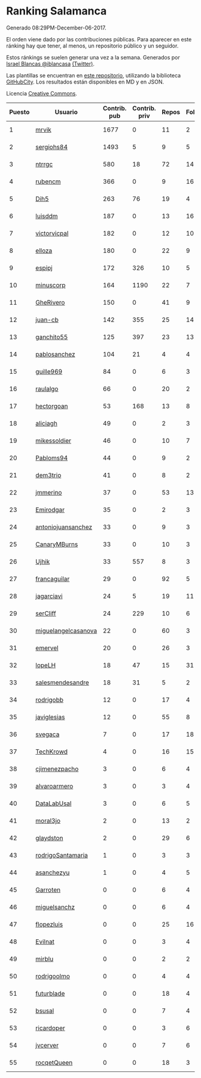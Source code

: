 # Ranking Salamanca

Generado 08:29PM-December-06-2017.

El orden viene dado por las contribuciones públicas. Para aparecer en este ránking hay que tener, al menos, un repositorio público y un seguidor.

Estos ránkings se suelen generar una vez a la semana. Generados por [Israel Blancas @iblancasa](https://github.com/iblancasa/) [(Twitter)](https://twitter.com/iblancasa).

Las plantillas se encuentran en [este repositorio](https://github.com/iblancasa/GH-Spanish-Ranking), utilizando la biblioteca [GitHubCity](https://github.com/iblancasa/GitHubCity). Los resultados están disponibles en MD y en JSON.

Licencia [Creative Commons](https://creativecommons.org/licenses/by/4.0/).

| Puesto   |  Usuario  | Contrib. pub | Contrib. priv |Repos| Followers | Desde |  Avatar  |
|----------|-----------|--------------|---------------|-----|-----------|-------|----------|
|1|[mrvik](https://github.com/mrvik)|1677|0|11|2|2016-04-23|![mrvik](https://avatars0.githubusercontent.com/u/18632536)|
|2|[sergiohs84](https://github.com/sergiohs84)|1493|5|9|5|2015-03-28|![sergiohs84](https://avatars2.githubusercontent.com/u/11694066)|
|3|[ntrrgc](https://github.com/ntrrgc)|580|18|72|14|2011-08-24|![ntrrgc](https://avatars3.githubusercontent.com/u/1002436)|
|4|[rubencm](https://github.com/rubencm)|366|0|9|16|2011-06-29|![rubencm](https://avatars2.githubusercontent.com/u/885208)|
|5|[Dih5](https://github.com/Dih5)|263|76|19|4|2015-04-22|![Dih5](https://avatars2.githubusercontent.com/u/12070738)|
|6|[luisddm](https://github.com/luisddm)|187|0|13|16|2012-12-06|![luisddm](https://avatars1.githubusercontent.com/u/2978951)|
|7|[victorvicpal](https://github.com/victorvicpal)|182|0|12|10|2014-12-02|![victorvicpal](https://avatars0.githubusercontent.com/u/10044742)|
|8|[elloza](https://github.com/elloza)|180|0|22|9|2015-02-24|![elloza](https://avatars2.githubusercontent.com/u/11179372)|
|9|[espipj](https://github.com/espipj)|172|326|10|5|2015-06-12|![espipj](https://avatars0.githubusercontent.com/u/12865914)|
|10|[minuscorp](https://github.com/minuscorp)|164|1190|22|7|2013-03-09|![minuscorp](https://avatars1.githubusercontent.com/u/3819883)|
|11|[GheRivero](https://github.com/GheRivero)|150|0|41|9|2010-04-17|![GheRivero](https://avatars1.githubusercontent.com/u/246245)|
|12|[juan-cb](https://github.com/juan-cb)|142|355|25|14|2012-12-01|![juan-cb](https://avatars3.githubusercontent.com/u/2938045)|
|13|[ganchito55](https://github.com/ganchito55)|125|397|23|13|2013-06-17|![ganchito55](https://avatars2.githubusercontent.com/u/4716972)|
|14|[pablosanchez](https://github.com/pablosanchez)|104|21|4|4|2015-11-08|![pablosanchez](https://avatars1.githubusercontent.com/u/15718615)|
|15|[guille969](https://github.com/guille969)|84|0|6|3|2015-11-14|![guille969](https://avatars2.githubusercontent.com/u/15845488)|
|16|[raulalgo](https://github.com/raulalgo)|66|0|20|2|2014-07-03|![raulalgo](https://avatars2.githubusercontent.com/u/8058228)|
|17|[hectorgoan](https://github.com/hectorgoan)|53|168|13|8|2013-08-12|![hectorgoan](https://avatars0.githubusercontent.com/u/5213294)|
|18|[aliciagh](https://github.com/aliciagh)|49|0|2|3|2012-01-12|![aliciagh](https://avatars2.githubusercontent.com/u/1325629)|
|19|[mikessoldier](https://github.com/mikessoldier)|46|0|10|7|2013-10-23|![mikessoldier](https://avatars3.githubusercontent.com/u/5755381)|
|20|[Pabloms94](https://github.com/Pabloms94)|44|0|9|2|2016-02-11|![Pabloms94](https://avatars1.githubusercontent.com/u/17175704)|
|21|[dem3trio](https://github.com/dem3trio)|41|0|8|2|2011-05-05|![dem3trio](https://avatars0.githubusercontent.com/u/770253)|
|22|[jmmerino](https://github.com/jmmerino)|37|0|53|13|2011-10-26|![jmmerino](https://avatars2.githubusercontent.com/u/1152640)|
|23|[Emirodgar](https://github.com/Emirodgar)|35|0|2|3|2013-04-30|![Emirodgar](https://avatars1.githubusercontent.com/u/4302127)|
|24|[antoniojuansanchez](https://github.com/antoniojuansanchez)|33|0|9|3|2013-10-01|![antoniojuansanchez](https://avatars0.githubusercontent.com/u/5586585)|
|25|[CanaryMBurns](https://github.com/CanaryMBurns)|33|0|10|3|2015-11-07|![CanaryMBurns](https://avatars0.githubusercontent.com/u/15707911)|
|26|[Ujhik](https://github.com/Ujhik)|33|557|8|3|2017-03-07|![Ujhik](https://avatars3.githubusercontent.com/u/26257128)|
|27|[francaguilar](https://github.com/francaguilar)|29|0|92|5|2015-03-19|![francaguilar](https://avatars3.githubusercontent.com/u/11558278)|
|28|[jagarciavi](https://github.com/jagarciavi)|24|5|19|11|2012-05-07|![jagarciavi](https://avatars0.githubusercontent.com/u/1713002)|
|29|[serCliff](https://github.com/serCliff)|24|229|10|6|2015-07-27|![serCliff](https://avatars0.githubusercontent.com/u/13519478)|
|30|[miguelangelcasanova](https://github.com/miguelangelcasanova)|22|0|60|3|2011-04-02|![miguelangelcasanova](https://avatars3.githubusercontent.com/u/705695)|
|31|[emervel](https://github.com/emervel)|20|0|26|3|2014-05-11|![emervel](https://avatars2.githubusercontent.com/u/7548274)|
|32|[lopeLH](https://github.com/lopeLH)|18|47|15|31|2014-04-29|![lopeLH](https://avatars1.githubusercontent.com/u/7440734)|
|33|[salesmendesandre](https://github.com/salesmendesandre)|18|31|5|2|2016-04-03|![salesmendesandre](https://avatars1.githubusercontent.com/u/18242653)|
|34|[rodrigobb](https://github.com/rodrigobb)|12|0|17|4|2012-04-12|![rodrigobb](https://avatars2.githubusercontent.com/u/1637465)|
|35|[javiglesias](https://github.com/javiglesias)|12|0|55|8|2014-10-06|![javiglesias](https://avatars3.githubusercontent.com/u/9042602)|
|36|[svegaca](https://github.com/svegaca)|7|0|17|18|2010-02-03|![svegaca](https://avatars0.githubusercontent.com/u/196002)|
|37|[TechKrowd](https://github.com/TechKrowd)|4|0|16|15|2015-10-10|![TechKrowd](https://avatars2.githubusercontent.com/u/15065592)|
|38|[cjimenezpacho](https://github.com/cjimenezpacho)|3|0|6|4|2012-09-26|![cjimenezpacho](https://avatars3.githubusercontent.com/u/2428271)|
|39|[alvaroarmero](https://github.com/alvaroarmero)|3|0|3|4|2016-01-22|![alvaroarmero](https://avatars1.githubusercontent.com/u/16842883)|
|40|[DataLabUsal](https://github.com/DataLabUsal)|3|0|6|5|2016-05-18|![DataLabUsal](https://avatars0.githubusercontent.com/u/19425138)|
|41|[moral3jo](https://github.com/moral3jo)|2|0|13|2|2010-12-15|![moral3jo](https://avatars1.githubusercontent.com/u/524380)|
|42|[glaydston](https://github.com/glaydston)|2|0|29|6|2012-08-11|![glaydston](https://avatars0.githubusercontent.com/u/2137309)|
|43|[rodrigoSantamaria](https://github.com/rodrigoSantamaria)|1|0|3|3|2012-04-02|![rodrigoSantamaria](https://avatars3.githubusercontent.com/u/1600691)|
|44|[asanchezyu](https://github.com/asanchezyu)|1|0|4|5|2014-05-13|![asanchezyu](https://avatars2.githubusercontent.com/u/7567924)|
|45|[Garroten](https://github.com/Garroten)|0|0|6|4|2008-05-04|![Garroten](https://avatars1.githubusercontent.com/u/9264)|
|46|[miguelsanchz](https://github.com/miguelsanchz)|0|0|6|4|2012-07-10|![miguelsanchz](https://avatars2.githubusercontent.com/u/1951141)|
|47|[flopezluis](https://github.com/flopezluis)|0|0|25|16|2010-11-01|![flopezluis](https://avatars0.githubusercontent.com/u/463135)|
|48|[Evilnat](https://github.com/Evilnat)|0|0|3|4|2011-01-12|![Evilnat](https://avatars1.githubusercontent.com/u/560108)|
|49|[mirblu](https://github.com/mirblu)|0|0|2|2|2010-02-17|![mirblu](https://avatars0.githubusercontent.com/u/205173)|
|50|[rodrigoolmo](https://github.com/rodrigoolmo)|0|0|4|4|2011-04-09|![rodrigoolmo](https://avatars2.githubusercontent.com/u/719905)|
|51|[futurblade](https://github.com/futurblade)|0|0|18|4|2012-10-03|![futurblade](https://avatars3.githubusercontent.com/u/2479273)|
|52|[bsusal](https://github.com/bsusal)|0|0|7|4|2014-02-26|![bsusal](https://avatars1.githubusercontent.com/u/6797598)|
|53|[ricardoper](https://github.com/ricardoper)|0|0|3|6|2013-08-04|![ricardoper](https://avatars2.githubusercontent.com/u/5161172)|
|54|[jvcerver](https://github.com/jvcerver)|0|0|7|6|2013-10-22|![jvcerver](https://avatars3.githubusercontent.com/u/5751143)|
|55|[rocqetQueen](https://github.com/rocqetQueen)|0|0|18|3|2013-10-17|![rocqetQueen](https://avatars1.githubusercontent.com/u/5708398)|

